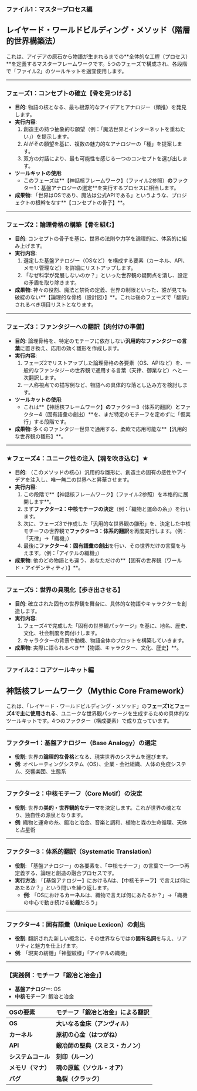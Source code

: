 ### **ファイル1：マスタープロセス編**

## **レイヤード・ワールドビルディング・メソッド（階層的世界構築法）**

これは、アイデアの原石から物語が生まれるまでの**全体的な工程（プロセス）**を定義するマスターフレームワークです。5つのフェーズで構成され、各段階で「ファイル2」のツールキットを適宜使用します。

---

### **フェーズ1：コンセプトの確立【骨を見つける】**

* **目的**: 物語の核となる、最も根源的なアイデアとアナロジー（類推）を発見します。
* **実行内容**:
    1.  創造主の持つ抽象的な願望（例：「魔法世界とインターネットを重ねたい」）を提示します。
    2.  AIがその願望を基に、複数の魅力的なアナロジーの「種」を提案します。
    3.  双方の対話により、最も可能性を感じる一つのコンセプトを選び出します。
* **ツールキットの使用**:
    * このフェーズは**【神話核フレームワーク】（ファイル2参照）**の**ファクター1：基盤アナロジーの選定**を実行するプロセスに相当します。
* **成果物**: 「世界はOSであり、魔法は公式APIである」というような、プロジェクトの根幹をなす**【コンセプトの骨子】**。

---

### **フェーズ2：論理骨格の構築【骨を組む】**

* **目的**: コンセプトの骨子を基に、世界の法則や力学を論理的に、体系的に組み上げます。
* **実行内容**:
    1.  選定した基盤アナロジー（OSなど）を構成する要素（カーネル、API、メモリ管理など）を詳細にリストアップします。
    2.  「なぜ科学が発展しないのか？」といった世界観の疑問点を潰し、設定の矛盾を取り除きます。
* **成果物**: 神々の役割、魔法と禁術の定義、世界の制限といった、誰が見ても破綻のない**【論理的な骨格（設計図）】**。これは後のフェーズで「翻訳」されるべき項目リストとなります。

---

### **フェーズ3：ファンタジーへの翻訳【肉付けの準備】**

* **目的**: 論理骨格を、特定のモチーフに依存しない**汎用的なファンタジーの言葉**に置き換え、応用の効く雛形を作成します。
* **実行内容**:
    1.  フェーズ2でリストアップした論理骨格の各要素（OS、APIなど）を、一般的なファンタジーの世界観で通用する言葉（天律、御業など）へと一次翻訳します。
    2.  一人称視点での描写例など、物語への具体的な落とし込み方を検討します。
* **ツールキットの使用**:
    * これは**【神話核フレームワーク】**の**ファクター3（体系的翻訳）**と**ファクター4（固有語彙の創出）**を、まだ特定のモチーフを定めずに「仮実行」する段階です。
* **成果物**: 多くのファンタジー世界で通用する、柔軟で応用可能な**【汎用的な世界観の雛形】**。

---

### **★フェーズ4：ユニーク性の注入【魂を吹き込む】★**

* **目的**: （このメソッドの核心）汎用的な雛形に、創造主の固有の感性やアイデアを注入し、唯一無二の世界へと昇華させます。
* **実行内容**:
    1.  この段階で**【神話核フレームワーク】（ファイル2参照）を本格的に展開します**。
    2.  まず**ファクター2：中核モチーフの決定**（例：「織物と運命の糸」）を行います。
    3.  次に、フェーズ3で作成した「汎用的な世界観の雛形」を、決定した中核モチーフの世界観で**ファクター3：体系的翻訳**を再度実行します。（例：「天律」→「織機」）
    4.  最後に**ファクター4：固有語彙の創出**を行い、その世界だけの言葉を与えます。（例：「アイテルの織機」）
* **成果物**: 他のどの物語とも違う、あなただけの**【固有の世界観（ワールド・アイデンティティ）】**。

---

### **フェーズ5：世界の具現化【歩き出させる】**

* **目的**: 確立された固有の世界観を舞台に、具体的な物語やキャラクターを創造します。
* **実行内容**:
    1.  フェーズ4で完成した「固有の世界観パッケージ」を基に、地名、歴史、文化、社会制度を肉付けします。
    2.  キャラクターの背景や動機、物語全体のプロットを構築していきます。
* **成果物**: 実際に語られるべき**【物語、キャラクター、文化、歴史】**。

***

### **ファイル2：コアツールキット編**

## **神話核フレームワーク（Mythic Core Framework）**

これは、「レイヤード・ワールドビルディング・メソッド」の**フェーズ1とフェーズ4で主に使用される**、ユニークな世界観パッケージを生成するための具体的なツールキットです。4つのファクター（構成要素）で成り立っています。

---

### **ファクター1：基盤アナロジー（Base Analogy）の選定**

* **役割**: 世界の**論理的な骨格**となる、現実世界のシステムを選びます。
* **例**: オペレーティングシステム（OS）、企業・会社組織、人体の免疫システム、交響楽団、生態系

---

### **ファクター2：中核モチーフ（Core Motif）の決定**

* **役割**: 世界の**美的・世界観的なテーマ**を決定します。これが世界の魂となり、独自性の源泉となります。
* **例**: 織物と運命の糸、鍛冶と冶金、音楽と調和、植物と森の生命循環、天体と占星術

---

### **ファクター3：体系的翻訳（Systematic Translation）**

* **役割**: 「基盤アナロジー」の各要素を、「中核モチーフ」の言葉で一つ一つ再定義する、論理と創造の融合プロセスです。
* **実行方法**: 「【基盤アナロジー】におけるAは、【中核モチーフ】で言えば何にあたるか？」という問いを繰り返します。
    * **例**: 「OSにおける**カーネル**は、織物で言えば何にあたるか？」→「織機の中心で動き続ける**紡錘**だろう」

---

### **ファクター4：固有語彙（Unique Lexicon）の創出**

* **役割**: 翻訳された新しい概念に、その世界ならではの**固有名詞**を与え、リアリティと魅力を仕上げます。
* **例**: 「現実の紡錘」「神聖紋様」「アイテルの織機」

---

### **【実践例：モチーフ「鍛冶と冶金」】**

* **基盤アナロジー**: OS
* **中核モチーフ**: 鍛冶と冶金

| OSの要素 | **モチーフ「鍛冶と冶金」による翻訳** |
| :--- | :--- |
| **OS** | **大いなる金床（アンヴィル）** |
| **カーネル** | **原初の心金（はつがね）** |
| **API** | **鍛冶師の聖典（スミス・カノン）** |
| **システムコール** | **刻印（ルーン）** |
| **メモリ（マナ）** | **魂の原鉱（ソウル・オア）** |
| **バグ** | **亀裂（クラック）** |